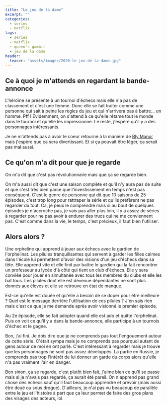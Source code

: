 ```yaml
---
title: "Le jeu de la dame"
excerpt: ""
categories:
  - series
  - netflix
tags:
  - series
  - netflix
  - queen's gambit
  - jeu de la dame
header:
  teaser: "assets/images/2020-le-jeu-de-la-dame.jpg"
---
```


## Ce à quoi je m'attends en regardant la bande-annonce
L'héroïne se présente à un tournoi d'échecs mais elle n'a pas de classement et c'est une femme. Donc elle se fait traiter comme une personne qui sait à peine les règles du jeu et qui n'arrivera pas à battre... un homme. Pff ! Evidemment, on s'attend à ce qu'elle rétame tout le monde dans le tournoi et qu'elle les impressionne. Le reste, j'espère qu'il y a des personnages intéressants.

Je ne m'attends pas à avoir le coeur retourné à la manière de <a href="/the-haunting-of-bly-manor/">Bly Manor</a> mais j'espère que ça sera divertissant. Et si ça pouvait être léger, ça serait pas mal aussi.

## Ce qu'on m'a dit pour que je regarde
On m'a dit que c'est pas révolutionnaire mais que ça se regarde bien.

On m'a aussi dit que c'est une saison complète et qu'il n'y aura pas de suite et que c'est très bien parce que l'investissement en temps n'est pas conséquent. C'est le genre de personne qui dit que 10 saisons de 25 épisodes, c'est trop long pour rattraper la série et qu'ils préfèrent ne pas regarder du tout. Ca, je peux le comprendre mais si au bout de quelques épisodes je n'accroche pas, je vais pas aller plus loin, il y a assez de séries à regarder pour ne pas avoir à endurer des trucs qui ne me conviennent pas. C'est comme dans la vie, le temps, c'est précieux, il faut bien l'utiliser.

## Alors alors ?

Une orpheline qui apprend à jouer aux échecs avec le gardien de l'orphelinat. Les pilules tranquilisantes qui servent à garder les filles calmes dans l'école lui permettent d'avoir des visions d'un jeu d'échecs dans sa tête. Elle apprend vite et elle finit par battre le gardien qui la fait rencontrer un professeur au lycée d'à côté qui tient un club d'échecs. Elle y sera conviée pour jouer en simultanée avec tous les membres du clubs et elle les bat tous. Les pilules dont elle est devenue dépendantes ne sont plus donnés aux élèves et elle se retrouve en état de manque.

Est-ce qu'elle est douée et qu'elle a besoin de se doper pour être meilleure ? Quel est le message derrière l'utilisation de ces pilules ? J'en sais rien mais c'est ce que je me demande après avoir visionné le premier épisode.

Au 2e épisode, elle se fait adopter quand elle est ado et quitte l'orphelinat. Puis on voit ce qu'il y a dans la bande-annonce, elle participe à un tournois d'échec et le gagne.

Bon, j'ai fini. Je dois dire que je ne comprends pas tout l'engouement autour de cette série. C'était sympa mais je ne comprends pas pourquoi autant de gens autour de moi en ont parlé. C'est intéressant à regarder mais je trouve que les personnages ne sont pas assez développés. La partie en Russie, je comprends pas trop l'intérêt de lui donner un garde du corps alors qu'elle n'a pas vraiment l'air en danger.

Bon sinon, ça se regarde, c'est plutôt bien fait, j'aime bien ce qu'il se passe mais si je n'avais pas regardé, ça aurait été pareil. On n'apprend pas grand chose des échecs sauf qu'il faut beaucoup apprendre et prévoir (mais aussi être doué ou sous drogue). D'ailleurs, je n'ai pas vu beaucoup de parallèle entre le jeu et l'histoire à part que ça leur permet de faire des gros plans des visages des acteurs, lol.